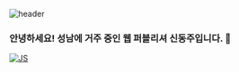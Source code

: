 ![header](https://capsule-render.vercel.app/api?type=waving&color=auto&height=300&section=header&text=신동주의%GitHub입니다.&fontSize=50)
### 안녕하세요! 성남에 거주 중인 웹 퍼블리셔 신동주입니다. 👋
[![JS](https://img.shields.io/badge/JavaScript-F7DF1E?style=flat-square&logo=JavaScript&logoColor=black)](github.com/dongjuSH/dongjuSH)


<!--
**dongjuSH/dongjuSH** is a ✨ _special_ ✨ repository because its `README.md` (this file) appears on your GitHub profile.

Here are some ideas to get you started:

- 🔭 I’m currently working on ...
- 🌱 I’m currently learning ...
- 👯 I’m looking to collaborate on ...
- 🤔 I’m looking for help with ...
- 💬 Ask me about ...
- 📫 How to reach me: ...
- 😄 Pronouns: ...
- ⚡ Fun fact: ...
-->
